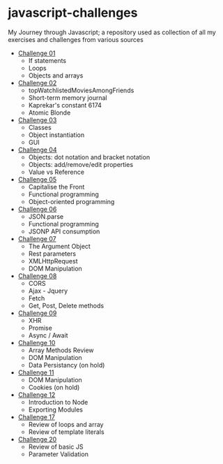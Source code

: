 # javascript-challenges

My Journey through Javascript; a repository used as collection of all my exercises and challenges from various sources

* [Challenge 01](./challenge_01)
  * If statements
  * Loops
  * Objects and arrays
* [Challenge 02](./challenge_02)
  * topWatchlistedMoviesAmongFriends
  * Short-term memory journal
  * Kaprekar's constant 6174
  * Atomic Blonde
* [Challenge 03](./challenge_03)
  * Classes
  * Object instantiation
  * GUI
* [Challenge 04](./challenge_04)
  * Objects: dot notation and bracket notation
  * Objects: add/remove/edit properties
  * Value vs Reference
* [Challenge 05](./challenge_05)
  * Capitalise the Front
  * Functional programming
  * Object-oriented programming
* [Challenge 06](./challenge_06)
  * JSON.parse
  * Functional programming
  * JSONP API consumption
* [Challenge 07](./challenge_07)
  * The Argument Object
  * Rest parameters
  * XMLHttpRequest
  * DOM Manipulation
* [Challenge 08](./challenge_08)
  * CORS
  * Ajax - Jquery
  * Fetch
  * Get, Post, Delete methods
* [Challenge 09](./challenge_09)
  * XHR
  * Promise
  * Async / Await
* [Challenge 10](./challenge_10)
  * Array Methods Review
  * DOM Manipulation
  * Data Persistancy (on hold)
* [Challenge 11](./challenge_11)
  * DOM Manipulation
  * Cookies (on hold)
* [Challenge 12](./challenge_12)
  * Introduction to Node
  * Exporting Modules
* [Challenge 17](./challenge_17)
  * Review of loops and array
  * Review of template literals
* [Challenge 20](./challenge_20)
  * Review of basic JS
  * Parameter Validation